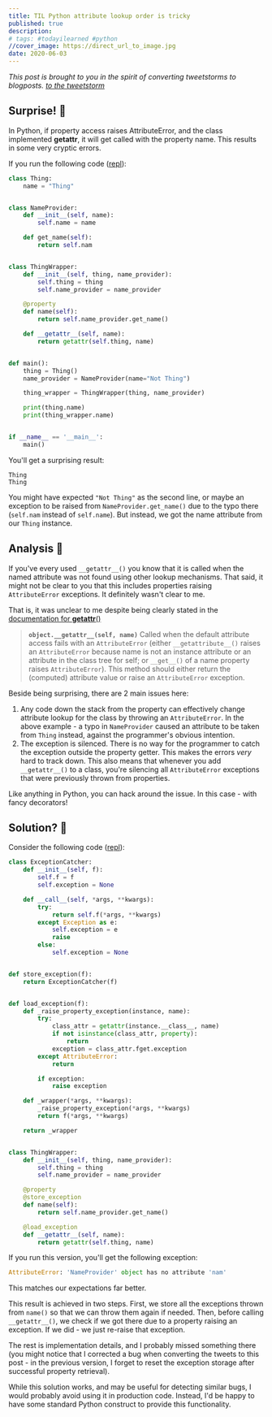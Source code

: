 ```yaml
---
title: TIL Python attribute lookup order is tricky
published: true
description: 
# tags: #todayilearned #python
//cover_image: https://direct_url_to_image.jpg
date: 2020-06-03
---
```


_This post is brought to you in the spirit of converting tweetstorms to blogposts.
[to the tweetstorm](https://twitter.com/tmr232/status/1268244709723582467)_

## Surprise! 🎁

In Python, if property access raises AttributeError, and the class implemented __getattr__, it will get called with the property name.
This results in some very cryptic errors.

If you run the following code ([repl](https://repl.it/repls/PresentBitterUnit)):

```python
class Thing:
    name = "Thing"


class NameProvider:
    def __init__(self, name):
        self.name = name

    def get_name(self):
        return self.nam


class ThingWrapper:
    def __init__(self, thing, name_provider):
        self.thing = thing
        self.name_provider = name_provider

    @property
    def name(self):
        return self.name_provider.get_name()

    def __getattr__(self, name):
        return getattr(self.thing, name)


def main():
    thing = Thing()
    name_provider = NameProvider(name="Not Thing")

    thing_wrapper = ThingWrapper(thing, name_provider)

    print(thing.name)
    print(thing_wrapper.name)


if __name__ == '__main__':
    main()

```

You'll get a surprising result:

```text
Thing
Thing
```

You might have expected `"Not Thing"` as the second line, or maybe an exception to be raised from `NameProvider.get_name()` due to the typo there (`self.nam` instead of `self.name`). But instead, we got the name attribute from our `Thing` instance.

## Analysis 🔎

If you've every used `__getattr__()` you know that it is called when the named attribute was not found using other lookup mechanisms. That said, it might not be clear to you that this includes properties raising `AttributeError` exceptions. It definitely wasn't clear to me.

That is, it was unclear to me despite being clearly stated in the [documentation for __getattr__()](https://docs.python.org/3/reference/datamodel.html#object.__getattr__)

> **`object.__getattr__(self, name)`**
> Called when the default attribute access fails with an `AttributeError` (either `__getattribute__()` raises an `AttributeError` because name is not an instance attribute or an attribute in the class tree for self; or `__get__()` of a name property raises `AttributeError`). This method should either return the (computed) attribute value or raise an `AttributeError` exception.

Beside being surprising, there are 2 main issues here:

1. Any code down the stack from the property can effectively change attribute lookup for the class by throwing an `AttributeError`. In the above example - a typo in `NameProvider` caused an attribute to be taken from `Thing` instead, against the programmer's obvious intention.
2. The exception is silenced. There is no way for the programmer to catch the exception outside the property getter. This makes the errors _very_ hard to track down. This also means that whenever you add `__getattr__()` to a class, you're silencing all `AttributeError` exceptions that were previously thrown from properties.

Like anything in Python, you can hack around the issue. In this case - with fancy decorators!

## Solution? 🐍

Consider the following code ([repl](https://repl.it/repls/IntentionalIgnorantLinuxpc)):

```python
class ExceptionCatcher:
    def __init__(self, f):
        self.f = f
        self.exception = None

    def __call__(self, *args, **kwargs):
        try:
            return self.f(*args, **kwargs)
        except Exception as e:
            self.exception = e
            raise
        else:
            self.exception = None


def store_exception(f):
    return ExceptionCatcher(f)


def load_exception(f):
    def _raise_property_exception(instance, name):
        try:
            class_attr = getattr(instance.__class__, name)
            if not isinstance(class_attr, property):
                return
            exception = class_attr.fget.exception
        except AttributeError:
            return

        if exception:
            raise exception

    def _wrapper(*args, **kwargs):
        _raise_property_exception(*args, **kwargs)
        return f(*args, **kwargs)

    return _wrapper


class ThingWrapper:
    def __init__(self, thing, name_provider):
        self.thing = thing
        self.name_provider = name_provider

    @property
    @store_exception
    def name(self):
        return self.name_provider.get_name()

    @load_exception
    def __getattr__(self, name):
        return getattr(self.thing, name)
```

If you run this version, you'll get the following exception:

```python
AttributeError: 'NameProvider' object has no attribute 'nam'
```

This matches our expectations far better. 

This result is achieved in two steps. First, we store all the exceptions thrown from `name()` so that we can throw them again if needed. Then, before calling `__getattr__()`, we check if we got there due to a property raising an exception. If we did - we just re-raise that exception.

The rest is implementation details, and I probably missed something there (you might notice that I corrected a bug when converting the tweets to this post - in the previous version, I forget to reset the exception storage after successful property retrieval).

While this solution works, and may be useful for detecting similar bugs, I would probably avoid using it in production code. Instead, I'd be happy to have some standard Python construct to provide this functionality. 